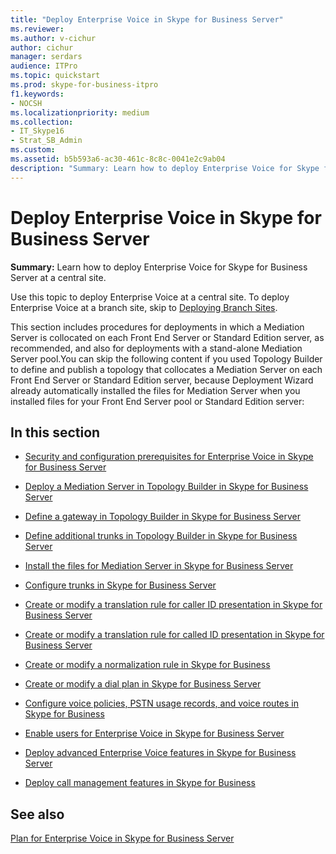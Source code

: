 ```yaml
---
title: "Deploy Enterprise Voice in Skype for Business Server"
ms.reviewer: 
ms.author: v-cichur
author: cichur
manager: serdars
audience: ITPro
ms.topic: quickstart
ms.prod: skype-for-business-itpro
f1.keywords:
- NOCSH
ms.localizationpriority: medium
ms.collection:
- IT_Skype16
- Strat_SB_Admin
ms.custom:
ms.assetid: b5b593a6-ac30-461c-8c8c-0041e2c9ab04
description: "Summary: Learn how to deploy Enterprise Voice for Skype for Business Server at a central site."
---
```


# Deploy Enterprise Voice in Skype for Business Server

**Summary:** Learn how to deploy Enterprise Voice for Skype for Business Server at a central site.

Use this topic to deploy Enterprise Voice at a central site. To deploy Enterprise Voice at a branch site, skip to [Deploying Branch Sites](/previous-versions/office/lync-server-2013/lync-server-2013-deploying-branch-sites).

This section includes procedures for deployments in which a Mediation Server is collocated on each Front End Server or Standard Edition server, as recommended, and also for deployments with a stand-alone Mediation Server pool.You can skip the following content if you used Topology Builder to define and publish a topology that collocates a Mediation Server on each Front End Server or Standard Edition server, because Deployment Wizard already automatically installed the files for Mediation Server when you installed files for your Front End Server pool or Standard Edition server:
## In this section

- [Security and configuration prerequisites for Enterprise Voice in Skype for Business Server](enterprise-voice-security.md)

- [Deploy a Mediation Server in Topology Builder in Skype for Business Server](deploy-a-mediation-server.md)

- [Define a gateway in Topology Builder in Skype for Business Server](define-a-gateway.md)

- [Define additional trunks in Topology Builder in Skype for Business Server](define-additional-trunks.md)

- [Install the files for Mediation Server in Skype for Business Server](install-mediation-server.md)

- [Configure trunks in Skype for Business Server](configure-trunks.md)

- [Create or modify a translation rule for caller ID presentation in Skype for Business Server](caller-id-presentation-rules.md)

- [Create or modify a translation rule for called ID presentation in Skype for Business Server](called-id-presentation-rules.md)

- [Create or modify a normalization rule in Skype for Business](normalization-rules.md)

- [Create or modify a dial plan in Skype for Business Server](dial-plans.md)

- [Configure voice policies, PSTN usage records, and voice routes in Skype for Business](voice-and-pstn.md)

- [Enable users for Enterprise Voice in Skype for Business Server](enable-users-for-enterprise-voice.md)

- [Deploy advanced Enterprise Voice features in Skype for Business Server](deploy-advanced-enterprise-voice-features.md)

- [Deploy call management features in Skype for Business](deploy-call-management-features.md)

## See also

[Plan for Enterprise Voice in Skype for Business Server](../../plan-your-deployment/enterprise-voice-solution/enterprise-voice.md)